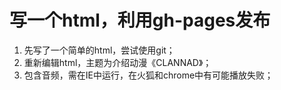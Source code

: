 写一个html，利用gh-pages发布
===============================
1. 先写了一个简单的html，尝试使用git；
2. 重新编辑html，主题为介绍动漫《CLANNAD》；
3. 包含音频，需在IE中运行，在火狐和chrome中有可能播放失败；
